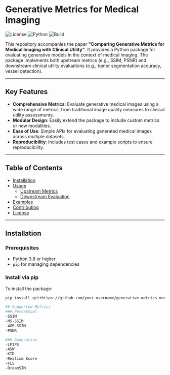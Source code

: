 # Generative Metrics for Medical Imaging

![License](https://img.shields.io/badge/license-MIT-green)
![Python](https://img.shields.io/badge/python-3.8%2B-blue)
![Build](https://img.shields.io/github/actions/workflow/status/your-username/generative-metrics-medical-imaging/tests.yml?branch=main)

This repository accompanies the paper **"Comparing Generative Metrics for Medical Imaging with Clinical Utility"**. It provides a Python package for evaluating generative models in the context of medical imaging. The package implements both upstream metrics (e.g., SSIM, PSNR) and downstream clinical utility evaluations (e.g., tumor segmentation accuracy, vessel detection).

---

## Key Features

- **Comprehensive Metrics**: Evaluate generative medical images using a wide range of metrics, from traditional image quality measures to clinical utility assessments.
- **Modular Design**: Easily extend the package to include custom metrics or new modalities.
- **Ease of Use**: Simple APIs for evaluating generated medical images across multiple datasets.
- **Reproducibility**: Includes test cases and example scripts to ensure reproducibility.

---

## Table of Contents

- [Installation](#installation)
- [Usage](#usage)
  - [Upstream Metrics](#upstream-metrics)
  - [Downstream Evaluation](#downstream-evaluation)
- [Examples](#examples)
- [Contributing](#contributing)
- [License](#license)

---

## Installation

### Prerequisites
- Python 3.8 or higher
- `pip` for managing dependencies

### Install via pip
To install the package:
```bash
pip install git+https://github.com/your-username/generative-metrics-medical-imaging.git

## Supported Metrics
### Perceptual
-SSIM
-MS-SSIM
-4GR-SSIM
-PSNR

### Generative
-LPIPS
-ASW
-KID
-Realism Score
-FLS
-DreamSIM
